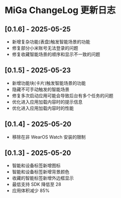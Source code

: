 # MiGa ChangeLog 更新日志

## [0.1.6] - 2025-05-25

-   新增复杂功能(表盘)触发智能场景的功能
-   修复部分小米账号无法登录的问题
-   修复收藏智能场景的顺序和显示不一致的问题

## [0.1.5] - 2025-05-23

-   新增功能块(卡片)触发智能场景的功能
-   隐藏不可手动触发的智能场景
-   修复多次启动应用可能会导致后台有多个任务的问题
-   优化进入应用加载内容时的提示信息
-   优化进入应用加载内容时的性能

## [0.1.4] - 2025-05-20

-   移除在非 WearOS Watch 安装的限制

## [0.1.3] - 2025-05-20

-   智能和设备标签新增图标
-   智能和设备标签新增背景颜色
-   收藏的智能标签新增外边框显示
-   最低支持 SDK 降低至 28
-   应用体积减少 85%
